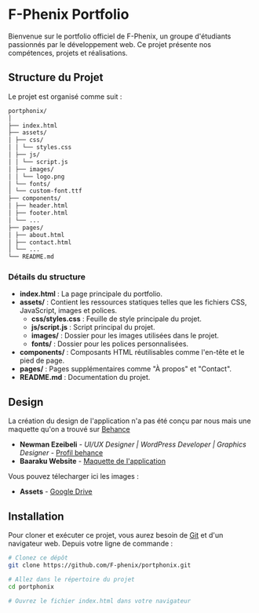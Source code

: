 # F-Phenix Portfolio

Bienvenue sur le portfolio officiel de F-Phenix, un groupe d'étudiants passionnés par le développement web. Ce projet présente nos compétences, projets et réalisations.

## Structure du Projet

Le projet est organisé comme suit :

```bash
portphonix/
│
├── index.html
├── assets/
│ ├── css/
│ │ └── styles.css
│ ├── js/
│ │ └── script.js
│ ├── images/
│ │ └── logo.png
│ └── fonts/
│ └── custom-font.ttf
├── components/
│ ├── header.html
│ ├── footer.html
│ └── ...
├── pages/
│ ├── about.html
│ ├── contact.html
│ └── ...
└── README.md
```

### Détails du structure

- **index.html** : La page principale du portfolio.
- **assets/** : Contient les ressources statiques telles que les fichiers CSS, JavaScript, images et polices.
  - **css/styles.css** : Feuille de style principale du projet.
  - **js/script.js** : Script principal du projet.
  - **images/** : Dossier pour les images utilisées dans le projet.
  - **fonts/** : Dossier pour les polices personnalisées.
- **components/** : Composants HTML réutilisables comme l'en-tête et le pied de page.
- **pages/** : Pages supplémentaires comme "À propos" et "Contact".
- **README.md** : Documentation du projet.

## Design

La création du design de l'application n'a pas été conçu par nous mais une maquette qu'on a trouvé sur [Behance](https://www.behance.net/)

- **Newman Ezeibeli** - *UI/UX Designer | WordPress Developer | Graphics Designer* - [Profil behance](https://www.behance.net/Mehvish_Iql)
- **Baaraku Website** - [Maquette de l'application](https://www.behance.net/gallery/164318969/Baaraku-Recruiting-Company-Website?fbclid=IwZXh0bgNhZW0CMTAAAR0swpwXuyrn-epi06HEpCR9is1gh4UHfy7mCiIKhJto2BRczI3GMDithvk_aem_AfZ22u9v5iqUBM6O2BYH7ty0PFDQ3nzC7yhKQodVGdrLgn6zjn4AZi17bI7O_iNcHv0VNRuFDHqy3P_B_FoQuPLo)

Vous pouvez télecharger ici les images :

- **Assets** - [Google Drive](https://drive.google.com/drive/folders/1ovsdnJ7aZ64DsoH7DNMIJtd5UXnZtWjw?usp=sharing)

## Installation

Pour cloner et exécuter ce projet, vous aurez besoin de [Git](https://git-scm.com) et d'un navigateur web. Depuis votre ligne de commande :

```bash
# Clonez ce dépôt
git clone https://github.com/F-phenix/portphonix.git

# Allez dans le répertoire du projet
cd portphonix

# Ouvrez le fichier index.html dans votre navigateur
